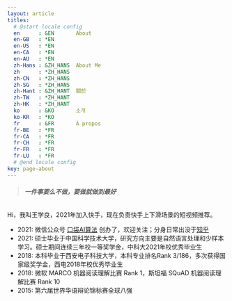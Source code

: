 ```yaml
---
layout: article
titles:
  # @start locale config
  en      : &EN       About
  en-GB   : *EN
  en-US   : *EN
  en-CA   : *EN
  en-AU   : *EN
  zh-Hans : &ZH_HANS  About Me
  zh      : *ZH_HANS
  zh-CN   : *ZH_HANS
  zh-SG   : *ZH_HANS
  zh-Hant : &ZH_HANT  關於
  zh-TW   : *ZH_HANT
  zh-HK   : *ZH_HANT
  ko      : &KO       소개
  ko-KR   : *KO
  fr      : &FR       À propos
  fr-BE   : *FR
  fr-CA   : *FR
  fr-CH   : *FR
  fr-FR   : *FR
  fr-LU   : *FR
  # @end locale config
key: page-about
---
```


> ###### **一件事要么不做，要做就做到最好**

Hi，我叫王学良，2021年加入快手，现在负责快手上下滑场景的短视频推荐。

- 2021: 微信公众号 [口袋AI算法](https://mp.weixin.qq.com/s/mM7rkV7X9fo76Hd7cImqVA) 创办了，欢迎关注；分身日常出没于[知乎](https://www.zhihu.com/people/mo-mo-55-8-59) 
- 2021: 硕士毕业于中国科学技术大学，研究方向主要是自然语言处理和少样本学习。硕士期间连续三年校一等奖学金，中科大2021年校优秀毕业生
- 2018: 本科毕业于西安电子科技大学，本科专业排名Rank 3/186，多次获得国家级奖学金，西电2018年校优秀毕业生
- 2018: 微软 MARCO 机器阅读理解比赛 Rank 1，斯坦福 SQuAD 机器阅读理解比赛 Rank 10
- 2015: 第六届世界华语辩论锦标赛全球八强
















